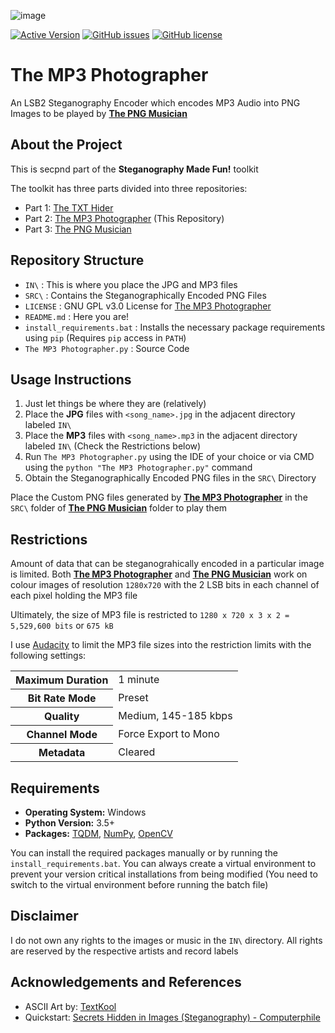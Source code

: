 ![image](https://user-images.githubusercontent.com/51400137/183273753-6831695f-6f4e-45d3-84d4-885981a22172.png)

[![Active Version](https://img.shields.io/badge/version-v2022.07.19-blue)](https://github.com/SagarDevAchar/TheMP3Photographer/releases/download/release/The.MP3.Photographer.v2022.07.19.zip)
[![GitHub issues](https://img.shields.io/github/issues/SagarDevAchar/TheMP3Photographer)](https://github.com/SagarDevAchar/TheMP3Photographer/issues)
[![GitHub license](https://img.shields.io/github/license/SagarDevAchar/TheMP3Photographer)](https://github.com/SagarDevAchar/TheMP3Photographer/blob/main/LICENSE)

<!--
<p align="center">
  <a href="https://github.com/SagarDevAchar/TheMP3Photographer">
    <img align="center" src="https://img.shields.io/badge/version-v2022.07.19-blue" />
  </a>
  <a href="https://github.com/SagarDevAchar/TheMP3Photographer/issues">
    <img align="center" src="https://img.shields.io/github/license/SagarDevAchar/TheMP3Photographer" />
  </a>
  <a href="https://github.com/SagarDevAchar/TheMP3Photographer/blob/main/LICENSE">
    <img align="center" src="https://img.shields.io/github/license/SagarDevAchar/TheMP3Photographer" />
  </a>
</p>
-->

# The MP3 Photographer

An LSB2 Steganography Encoder which encodes MP3 Audio into PNG Images to be played by [**The PNG Musician**](https://github.com/SagarDevAchar/ThePNGMusician)

## About the Project

This is secpnd part of the **Steganography Made Fun!** toolkit

The toolkit has three parts divided into three repositories:

- Part 1: [The TXT Hider](https://sagardevachar.github.io/TheTXTHider/)
- Part 2: [The MP3 Photographer](https://sagardevachar.github.io/TheMP3Photographer/) (This Repository)
- Part 3: [The PNG Musician](https://sagardevachar.github.io/ThePNGMusician/)

## Repository Structure

- `IN\` : This is where you place the JPG and MP3 files
- `SRC\` : Contains the Steganographically Encoded PNG Files
- `LICENSE` : GNU GPL v3.0 License for [The MP3 Photographer](https://github.com/SagarDevAchar/TheMP3Photographer)
- `README.md` : Here you are!
- `install_requirements.bat` : Installs the necessary package requirements using `pip` (Requires `pip` access in `PATH`)
- `The MP3 Photographer.py` : Source Code

## Usage Instructions

1. Just let things be where they are (relatively)
1. Place the **JPG** files with `<song_name>.jpg` in the adjacent directory labeled `IN\`
1. Place the **MP3** files with `<song_name>.mp3` in the adjacent directory labeled `IN\` (Check the Restrictions below)
1. Run `The MP3 Photographer.py` using the IDE of your choice or via CMD using the `python "The MP3 Photographer.py"` command
1. Obtain the Steganographically Encoded PNG files in the `SRC\` Directory

Place the Custom PNG files generated by [**The MP3 Photographer**](https://github.com/SagarDevAchar/TheMP3Photographer) in the `SRC\` folder of [**The PNG Musician**](https://github.com/SagarDevAchar/ThePNGMusician) folder to play them
 
## Restrictions

Amount of data that can be steganograhically encoded in a particular image is limited. Both [**The MP3 Photographer**](https://github.com/SagarDevAchar/TheMP3Photographer) and [**The PNG Musician**](https://github.com/SagarDevAchar/ThePNGMusician) work on colour images of resolution `1280x720` with the 2 LSB bits in each channel of each pixel holding the MP3 file

Ultimately, the size of MP3 file is restricted to `1280 x 720 x 3 x 2 = 5,529,600 bits` or `675 kB`

I use [Audacity](https://www.audacityteam.org/) to limit the MP3 file sizes into the restriction limits with the following settings:

<table>
  <tr>
    <th>Maximum Duration</th>
    <td>1 minute</td>
  </tr>
  <tr>
    <th>Bit Rate Mode</th>
    <td>Preset</td>
  </tr>
  <tr>
    <th>Quality</th>
    <td>Medium, 145-185 kbps</td>
  </tr>
  <tr>
    <th>Channel Mode</th>
    <td>Force Export to Mono</td>
  </tr>
  <tr>
    <th>Metadata</th>
    <td>Cleared</td>
  </tr>
</table>

## Requirements

- **Operating System:** Windows
- **Python Version:** 3.5+
- **Packages:** [TQDM](https://tqdm.github.io/), [NumPy](https://numpy.org/), [OpenCV](https://opencv.org/)

You can install the required packages manually or by running the `install_requirements.bat`. You can always create a virtual environment to prevent your version critical installations from being modified (You need to switch to the virtual environment before running the batch file)

## Disclaimer

I do not own any rights to the images or music in the `IN\` directory. All rights are reserved by the respective artists and record labels

## Acknowledgements and References

- ASCII Art by: [TextKool](https://textkool.com/en)
- Quickstart: [Secrets Hidden in Images (Steganography) - Computerphile](https://youtu.be/TWEXCYQKyDc)
